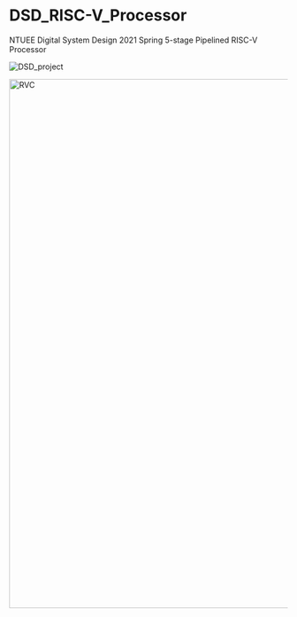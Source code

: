 # DSD_RISC-V_Processor
NTUEE Digital System Design 2021 Spring
5-stage Pipelined RISC-V Processor

![DSD_project](https://github.com/Alexsung929/DSD_RISC-V_Processor/assets/43528158/d0b7deec-09dd-4465-a4e8-4f813b862e59)


<img width="955" alt="RVC" src="https://github.com/Alexsung929/DSD_RISC-V_Processor/assets/43528158/5c62d6b4-3d07-4916-b7f3-940da653c5a0">
